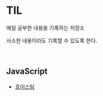 # TIL

매일 공부한 내용을 기록하는 저장소

사소한 내용이라도 기록할 수 있도록 한다.

<br>

## JavaScript

- [호이스팅](https://github.com/chanyDev/TIL/blob/main/JavaScript/%ED%98%B8%EC%9D%B4%EC%8A%A4%ED%8C%85.md)
